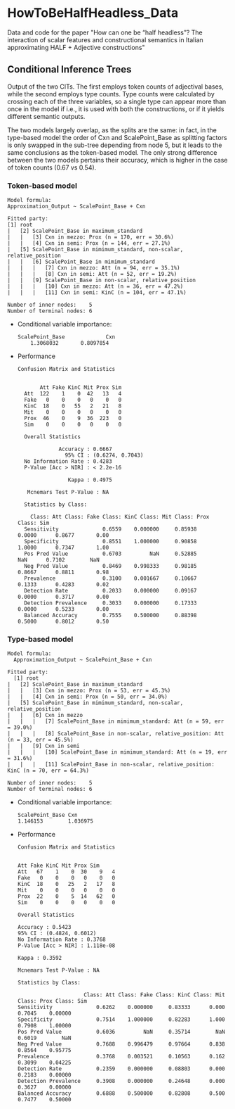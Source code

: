# HowToBeHalfHeadless_Data
Data and code for the paper "How can one be “half headless”?  The interaction of scalar features and constructional semantics in Italian approximating HALF + Adjective constructions"

## Conditional Inference Trees
Output of the two CITs. The first employs token counts of adjectival bases, while the second employs type counts. Type counts were calculated by crossing each of the three variables, so a single type can appear more than once in the model if i.e., it is used with both the constructions, or if it yields different semantic outputs.

The two models largely overlap, as the splits are the same: in fact, in the type-based model the order of Cxn and ScalePoint_Base as splitting factors is only swapped in the sub-tree depending from node 5, but it leads to the same conclusions as the token-based model. The only strong difference between the two models pertains their accuracy, which is higher in the case of token counts (0.67 vs 0.54).


### Token-based model

```
Model formula:
Approximation_Output ~ ScalePoint_Base + Cxn

Fitted party:
[1] root
|   [2] ScalePoint_Base in maximum_standard
|   |   [3] Cxn in mezzo: Prox (n = 170, err = 30.6%)
|   |   [4] Cxn in semi: Prox (n = 144, err = 27.1%)
|   [5] ScalePoint_Base in mimimum_standard, non-scalar, relative_position
|   |   [6] ScalePoint_Base in mimimum_standard
|   |   |   [7] Cxn in mezzo: Att (n = 94, err = 35.1%)
|   |   |   [8] Cxn in semi: Att (n = 52, err = 19.2%)
|   |   [9] ScalePoint_Base in non-scalar, relative_position
|   |   |   [10] Cxn in mezzo: Att (n = 36, err = 47.2%)
|   |   |   [11] Cxn in semi: KinC (n = 104, err = 47.1%)

Number of inner nodes:    5
Number of terminal nodes: 6
```

- Conditional variable importance:

  ```
  ScalePoint_Base             Cxn 
      1.3068032       0.8097854

  ```

  
- Performance

  ```
  Confusion Matrix and Statistics
  
        
         Att Fake KinC Mit Prox Sim
    Att  122    1    0  42   13   4
    Fake   0    0    0   0    0   0
    KinC  18    0   55   2   21   8
    Mit    0    0    0   0    0   0
    Prox  46    0    9  36  223   0
    Sim    0    0    0   0    0   0
  
    Overall Statistics
                                          
               Accuracy : 0.6667          
                 95% CI : (0.6274, 0.7043)
    No Information Rate : 0.4283          
    P-Value [Acc > NIR] : < 2.2e-16       
                                          
                  Kappa : 0.4975          
                                          
     Mcnemars Test P-Value : NA              
    
    Statistics by Class:
      
      Class: Att Class: Fake Class: KinC Class: Mit Class: Prox Class: Sim
    Sensitivity              0.6559    0.000000     0.85938     0.0000      0.8677       0.00
    Specificity              0.8551    1.000000     0.90858     1.0000      0.7347       1.00
    Pos Pred Value           0.6703         NaN     0.52885        NaN      0.7102        NaN
    Neg Pred Value           0.8469    0.998333     0.98185     0.8667      0.8811       0.98
    Prevalence               0.3100    0.001667     0.10667     0.1333      0.4283       0.02
    Detection Rate           0.2033    0.000000     0.09167     0.0000      0.3717       0.00
    Detection Prevalence     0.3033    0.000000     0.17333     0.0000      0.5233       0.00
    Balanced Accuracy        0.7555    0.500000     0.88398     0.5000      0.8012       0.50
  ```

### Type-based model


```
Model formula:
  Approximation_Output ~ ScalePoint_Base + Cxn

Fitted party:
  [1] root
|   [2] ScalePoint_Base in maximum_standard
|   |   [3] Cxn in mezzo: Prox (n = 53, err = 45.3%)
|   |   [4] Cxn in semi: Prox (n = 50, err = 34.0%)
|   [5] ScalePoint_Base in mimimum_standard, non-scalar, relative_position
|   |   [6] Cxn in mezzo
|   |   |   [7] ScalePoint_Base in mimimum_standard: Att (n = 59, err = 39.0%)
|   |   |   [8] ScalePoint_Base in non-scalar, relative_position: Att (n = 33, err = 45.5%)
|   |   [9] Cxn in semi
|   |   |   [10] ScalePoint_Base in mimimum_standard: Att (n = 19, err = 31.6%)
|   |   |   [11] ScalePoint_Base in non-scalar, relative_position: KinC (n = 70, err = 64.3%)

Number of inner nodes:    5
Number of terminal nodes: 6

```


- Conditional variable importance:

  ```
  ScalePoint_Base Cxn 
  1.146153        1.036975 
  ```

  
- Performance

  ```
  Confusion Matrix and Statistics


  Att Fake KinC Mit Prox Sim
  Att   67    1    0  30    9   4
  Fake   0    0    0   0    0   0
  KinC  18    0   25   2   17   8
  Mit    0    0    0   0    0   0
  Prox  22    0    5  14   62   0
  Sim    0    0    0   0    0   0
  
  Overall Statistics
  
  Accuracy : 0.5423          
  95% CI : (0.4824, 0.6012)
  No Information Rate : 0.3768          
  P-Value [Acc > NIR] : 1.118e-08       
  
  Kappa : 0.3592          
  
  Mcnemars Test P-Value : NA              
  
  Statistics by Class:
  
                       Class: Att Class: Fake Class: KinC Class: Mit Class: Prox Class: Sim
  Sensitivity              0.6262    0.000000     0.83333      0.000      0.7045    0.00000
  Specificity              0.7514    1.000000     0.82283      1.000      0.7908    1.00000
  Pos Pred Value           0.6036         NaN     0.35714        NaN      0.6019        NaN
  Neg Pred Value           0.7688    0.996479     0.97664      0.838      0.8564    0.95775
  Prevalence               0.3768    0.003521     0.10563      0.162      0.3099    0.04225
  Detection Rate           0.2359    0.000000     0.08803      0.000      0.2183    0.00000
  Detection Prevalence     0.3908    0.000000     0.24648      0.000      0.3627    0.00000
  Balanced Accuracy        0.6888    0.500000     0.82808      0.500      0.7477    0.50000

  ```
